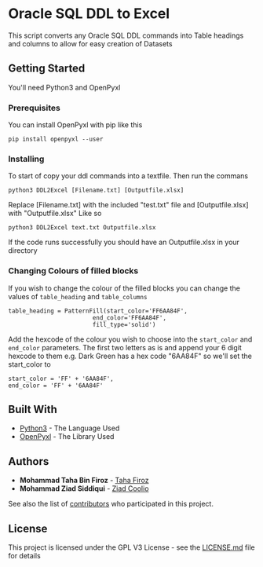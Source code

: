 # Oracle SQL DDL to Excel

This script converts any Oracle SQL DDL commands into Table headings and columns to allow for easy creation of Datasets

## Getting Started

You'll need Python3 and OpenPyxl

### Prerequisites

You can install OpenPyxl with pip like this

```
pip install openpyxl --user
```

### Installing

To start of copy your ddl commands into a textfile.
Then run the commans

```
python3 DDL2Excel [Filename.txt] [Outputfile.xlsx]
```
Replace [Filename.txt] with the included "test.txt" file and [Outputfile.xlsx] with "Outputfile.xlsx"
Like so
```
python3 DDL2Excel text.txt Outputfile.xlsx
```
If the code runs successfully you should have an Outputfile.xlsx in your directory


### Changing Colours of filled blocks

If you wish to change the colour of the filled blocks you can change the values of ```table_heading``` and ```table_columns```

```
table_heading = PatternFill(start_color='FF6AA84F',
                        end_color='FF6AA84F',
                        fill_type='solid')
```
Add the hexcode of the colour you wish to choose into the ```start_color``` and ```end_color``` parameters.
The first two letters as is and append your 6 digit hexcode to them e.g. Dark Green  has a  hex code "6AA84F"
so we'll set the start_color to 
```
start_color = 'FF' + '6AA84F',
end_color = 'FF' + '6AA84F'
```

## Built With

* [Python3](https://www.python.org/) - The Language Used
* [OpenPyxl](https://openpyxl.readthedocs.io/en/stable/) - The Library Used


## Authors

* **Mohammad Taha Bin Firoz** - [Taha Firoz](https://github.com/Taha-Firoz)
* **Mohammad Ziad Siddiqui** - [Ziad Coolio](https://github.com/ziadcoolio)

See also the list of [contributors](https://github.com/your/project/contributors) who participated in this project.

## License

This project is licensed under the GPL V3 License - see the [LICENSE.md](LICENSE.md) file for details

